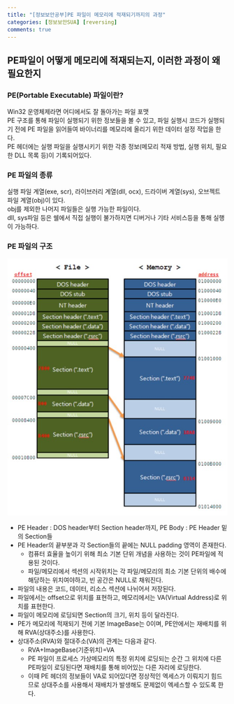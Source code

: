 ```yaml
---
title: "[정보보안공부]PE 파일이 메모리에 적재되기까지의 과정"
categories: [정보보안SUA] [reversing]
comments: true
---
```


## PE파일이 어떻게 메모리에 적재되는지, 이러한 과정이 왜 필요한지

### PE(Portable Executable) 파일이란?  
Win32 운영체제라면 어디에서도 잘 돌아가는 파일 포맷
<br/>
PE 구조를 통해 파일이 실행되기 위한 정보들을 볼 수 있고, 파일 실행시 코드가 실행되기 전에 PE 파일을 읽어들여 바이너리를 메모리에 올리기 위한 데이터 설정 작업을 한다.  
PE 헤더에는 실행 파일을 실행시키기 위한 각종 정보(메모리 적재 방법, 실행 위치, 필요한 DLL 목록 등)이 기록되어있다.

### PE 파일의 종류
실행 파일 계열(exe, scr), 라이브러리 계열(dll, ocx), 드라이버 계열(sys), 오브젝트 파일 계열(obj)이 있다.  
obj를 제외한 나머지 파일들은 실행 가능한 파일이다.  
dll, sys파일 등은 쉘에서 직접 실행이 불가하지면 디버거나 기타 서비스등을 통해 실행이 가능하다.

### PE 파일의 구조
![pe](/assets/img/pe.jpg)  
+ PE Header : DOS header부터 Section header까지, PE Body : PE Header 밑의 Section들  
+ PE Header의 끝부분과 각 Section들의 끝에는 NULL padding 영역이 존재한다.  
  + 컴퓨터 효율을 높이기 위해 최소 기본 단위 개념을 사용하는 것이 PE파일에 적용된 것이다.  
  + 파일/메모리에서 섹션의 시작위치는 각 파일/메모리의 최소 기본 단위의 배수에 해당하는 위치여야하고, 빈 공간은 NULL로 채워진다.  
+ 파일의 내용은 코드, 데이터, 리소스 섹션에 나뉘어서 저장된다.  
+ 파일에서는 offset으로 위치를 표현하고, 메모리에서는 VA(Virtual Address)로 위치를 표현한다.  
+ 파일이 메모리에 로딩되면 Section의 크기, 위치 등이 달라진다.  
+ PE가 메모리에 적재되기 전에 기본 ImageBase는 0이며, PE안에서는 재배치를 위해 RVA(상대주소)를 사용한다.   
+ 상대주소(RVA)와 절대주소(VA)의 관계는 다음과 같다.  
  + RVA+ImageBase(기준위치)=VA
  + PE 파일이 프로세스 가상메모리의 특정 위치에 로딩되는 순간 그 위치에 다른 PE파일이 로딩된다면 재배치를 통해 비어있는 다른 자리에 로딩한다.  
  + 이때 PE 헤더의 정보들이 VA로 되어있다면 정상적인 엑세스가 이뤄지기 힘드므로 상대주소를 사용해서 재배치가 발생해도 문제없이 엑세스할 수 있도록 한다.
